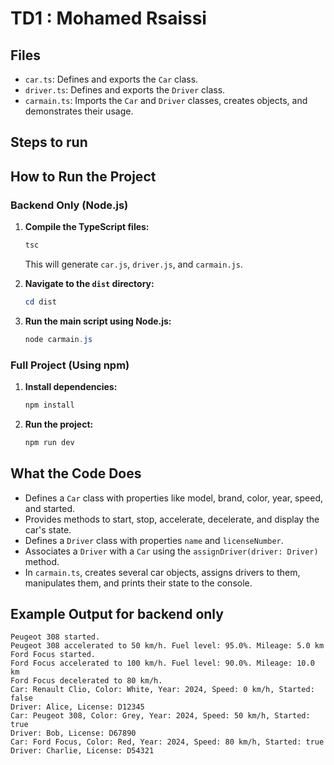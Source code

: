 # TD1 : Mohamed Rsaissi

## Files
- `car.ts`: Defines and exports the `Car` class.
- `driver.ts`: Defines and exports the `Driver` class.
- `carmain.ts`: Imports the `Car` and `Driver` classes, creates objects, and demonstrates their usage.

## Steps to run

## How to Run the Project

### Backend Only (Node.js)
1. **Compile the TypeScript files:**
   ```powershell
   tsc 
   ```
   This will generate `car.js`, `driver.js`, and `carmain.js`.

2. **Navigate to the `dist` directory:**
   ```powershell
   cd dist
   ```

3. **Run the main script using Node.js:**
   ```powershell
   node carmain.js
   ```

### Full Project (Using npm)
1. **Install dependencies:**
   ```powershell
   npm install
   ```

2. **Run the project:**
   ```powershell
   npm run dev
   ```

## What the Code Does
- Defines a `Car` class with properties like model, brand, color, year, speed, and started.
- Provides methods to start, stop, accelerate, decelerate, and display the car's state.
- Defines a `Driver` class with properties `name` and `licenseNumber`.
- Associates a `Driver` with a `Car` using the `assignDriver(driver: Driver)` method.
- In `carmain.ts`, creates several car objects, assigns drivers to them, manipulates them, and prints their state to the console.

## Example Output for backend only
```
Peugeot 308 started.
Peugeot 308 accelerated to 50 km/h. Fuel level: 95.0%. Mileage: 5.0 km
Ford Focus started.
Ford Focus accelerated to 100 km/h. Fuel level: 90.0%. Mileage: 10.0 km
Ford Focus decelerated to 80 km/h.
Car: Renault Clio, Color: White, Year: 2024, Speed: 0 km/h, Started: false
Driver: Alice, License: D12345
Car: Peugeot 308, Color: Grey, Year: 2024, Speed: 50 km/h, Started: true
Driver: Bob, License: D67890
Car: Ford Focus, Color: Red, Year: 2024, Speed: 80 km/h, Started: true
Driver: Charlie, License: D54321
```